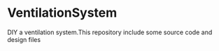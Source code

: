 # VentilationSystem
DIY a ventilation system.This repository include some source code and design files
